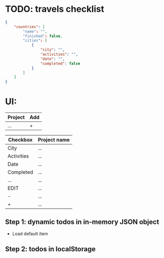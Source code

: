 # TODO: travels checklist

```json
{
    "countries": [
        "name": "",
        "finished": false,
        "cities": [
            {
                "city": "",
                "activities": "",
                "date": "",
                "completed": false
            }
        ]
    ]
}
```

# UI:

| Project | Add |
| -------------- | --------------- |
| ... | + |

| Checkbox   | Project name    |
|--------------- | --------------- |
| City   | ...   |
| Activities   | ...   |
| Date   | ...   |
| Completed   | ...   |
| ... | ... |
| EDIT | ... |
| - | ... |
| + | ... |

## Step 1: dynamic todos in in-memory JSON object

- Load default item

## Step 2: todos in localStorage
